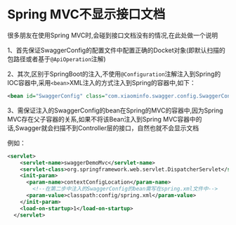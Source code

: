 # Spring MVC不显示接口文档

很多朋友在使用Spring MVC时,会碰到接口文档没有的情况,在此处做一个说明

1、首先保证SwaggerConfig的配置文件中配置正确的Docket对象(即默认扫描的包路径或者基于`@ApiOperation`注解)

2、其次,区别于SpringBoot的注入,不使用`@Configuration`注解注入到Spring的IOC容器中,采用`<bean>`XML注入的方式注入到Spring的容器中,如下：

```xml
<bean id="SwaggerConfig" class="com.xiaominfo.swagger.config.SwaggerConfiguration"></bean>
```

3、需保证注入的SwaggerConfig的bean在Spring的MVC的容器中,因为Spring MVC存在父子容器的关系,如果不将该Bean注入到Spring MVC容器中的话,Swagger就会扫描不到Controller层的接口，自然也就不会显示文档

例如：

```xml
<servlet>
    <servlet-name>swaggerDemoMvc</servlet-name>
    <servlet-class>org.springframework.web.servlet.DispatcherServlet</servlet-class>
    <init-param>
      <param-name>contextConfigLocation</param-name>
        <!--在第二步中注入的SwaggerConfig的bean需写在spring.xml文件中-->
      <param-value>classpath:config/spring.xml</param-value>
    </init-param>
    <load-on-startup>1</load-on-startup>
  </servlet>
```

